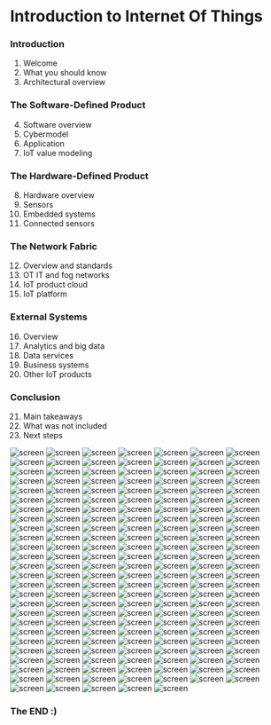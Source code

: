 # Introduction to Internet Of Things

### Introduction

01. Welcome
02. What you should know
03. Architectural overview

### The Software-Defined Product

04. Software overview
05. Cybermodel
06. Application
07. IoT value modeling

### The Hardware-Defined Product

08. Hardware overview
09. Sensors
10. Embedded systems
11. Connected sensors

### The Network Fabric

12. Overview and standards
13. OT IT and fog networks
14. IoT product cloud
15. IoT platform

### External Systems

16. Overview
17. Analytics and big data
18. Data services
19. Business systems
20. Other IoT products

### Conclusion

21. Main takeaways
22. What was not included
23. Next steps

<img src="./screens/iot-00001.jpg" alt="screen" />
<img src="./screens/iot-00002.jpg" alt="screen" />
<img src="./screens/iot-00003.jpg" alt="screen" />
<img src="./screens/iot-00004.jpg" alt="screen" />
<img src="./screens/iot-00005.jpg" alt="screen" />
<img src="./screens/iot-00006.jpg" alt="screen" />
<img src="./screens/iot-00007.jpg" alt="screen" />
<img src="./screens/iot-00008.jpg" alt="screen" />
<img src="./screens/iot-00009.jpg" alt="screen" />
<img src="./screens/iot-00010.jpg" alt="screen" />
<img src="./screens/iot-00011.jpg" alt="screen" />
<img src="./screens/iot-00012.jpg" alt="screen" />
<img src="./screens/iot-00013.jpg" alt="screen" />
<img src="./screens/iot-00014.jpg" alt="screen" />
<img src="./screens/iot-00016.jpg" alt="screen" />
<img src="./screens/iot-00017.jpg" alt="screen" />
<img src="./screens/iot-00018.jpg" alt="screen" />
<img src="./screens/iot-00019.jpg" alt="screen" />
<img src="./screens/iot-00020.jpg" alt="screen" />
<img src="./screens/iot-00021.jpg" alt="screen" />
<img src="./screens/iot-00022.jpg" alt="screen" />
<img src="./screens/iot-00023.jpg" alt="screen" />
<img src="./screens/iot-00024.jpg" alt="screen" />
<img src="./screens/iot-00025.jpg" alt="screen" />
<img src="./screens/iot-00026.jpg" alt="screen" />
<img src="./screens/iot-00027.jpg" alt="screen" />
<img src="./screens/iot-00029.jpg" alt="screen" />
<img src="./screens/iot-00030.jpg" alt="screen" />
<img src="./screens/iot-00031.jpg" alt="screen" />
<img src="./screens/iot-00032.jpg" alt="screen" />
<img src="./screens/iot-00033.jpg" alt="screen" />
<img src="./screens/iot-00035.jpg" alt="screen" />
<img src="./screens/iot-00036.jpg" alt="screen" />
<img src="./screens/iot-00037.jpg" alt="screen" />
<img src="./screens/iot-00038.jpg" alt="screen" />
<img src="./screens/iot-00039.jpg" alt="screen" />
<img src="./screens/iot-00040.jpg" alt="screen" />
<img src="./screens/iot-00041.jpg" alt="screen" />
<img src="./screens/iot-00042.jpg" alt="screen" />
<img src="./screens/iot-00043.jpg" alt="screen" />
<img src="./screens/iot-00046.jpg" alt="screen" />
<img src="./screens/iot-00047.jpg" alt="screen" />
<img src="./screens/iot-00048.jpg" alt="screen" />
<img src="./screens/iot-00049.jpg" alt="screen" />
<img src="./screens/iot-00050.jpg" alt="screen" />
<img src="./screens/iot-00052.jpg" alt="screen" />
<img src="./screens/iot-00053.jpg" alt="screen" />
<img src="./screens/iot-00054.jpg" alt="screen" />
<img src="./screens/iot-00055.jpg" alt="screen" />
<img src="./screens/iot-00056.jpg" alt="screen" />
<img src="./screens/iot-00059.jpg" alt="screen" />
<img src="./screens/iot-00060.jpg" alt="screen" />
<img src="./screens/iot-00061.jpg" alt="screen" />
<img src="./screens/iot-00063.jpg" alt="screen" />
<img src="./screens/iot-00064.jpg" alt="screen" />
<img src="./screens/iot-00065.jpg" alt="screen" />
<img src="./screens/iot-00066.jpg" alt="screen" />
<img src="./screens/iot-00067.jpg" alt="screen" />
<img src="./screens/iot-00068.jpg" alt="screen" />
<img src="./screens/iot-00069.jpg" alt="screen" />
<img src="./screens/iot-00070.jpg" alt="screen" />
<img src="./screens/iot-00071.jpg" alt="screen" />
<img src="./screens/iot-00072.jpg" alt="screen" />
<img src="./screens/iot-00073.jpg" alt="screen" />
<img src="./screens/iot-00074.jpg" alt="screen" />
<img src="./screens/iot-00075.jpg" alt="screen" />
<img src="./screens/iot-00078.jpg" alt="screen" />
<img src="./screens/iot-00080.jpg" alt="screen" />
<img src="./screens/iot-00081.jpg" alt="screen" />
<img src="./screens/iot-00082.jpg" alt="screen" />
<img src="./screens/iot-00083.jpg" alt="screen" />
<img src="./screens/iot-00084.jpg" alt="screen" />
<img src="./screens/iot-00085.jpg" alt="screen" />
<img src="./screens/iot-00087.jpg" alt="screen" />
<img src="./screens/iot-00088.jpg" alt="screen" />
<img src="./screens/iot-00089.jpg" alt="screen" />
<img src="./screens/iot-00090.jpg" alt="screen" />
<img src="./screens/iot-00091.jpg" alt="screen" />
<img src="./screens/iot-00092.jpg" alt="screen" />
<img src="./screens/iot-00093.jpg" alt="screen" />
<img src="./screens/iot-00094.jpg" alt="screen" />
<img src="./screens/iot-00095.jpg" alt="screen" />
<img src="./screens/iot-00096.jpg" alt="screen" />
<img src="./screens/iot-00097.jpg" alt="screen" />
<img src="./screens/iot-00098.jpg" alt="screen" />
<img src="./screens/iot-00099.jpg" alt="screen" />
<img src="./screens/iot-00100.jpg" alt="screen" />
<img src="./screens/iot-00101.jpg" alt="screen" />
<img src="./screens/iot-00102.jpg" alt="screen" />
<img src="./screens/iot-00103.jpg" alt="screen" />
<img src="./screens/iot-00104.jpg" alt="screen" />
<img src="./screens/iot-00105.jpg" alt="screen" />
<img src="./screens/iot-00106.jpg" alt="screen" />
<img src="./screens/iot-00108.jpg" alt="screen" />
<img src="./screens/iot-00109.jpg" alt="screen" />
<img src="./screens/iot-00110.jpg" alt="screen" />
<img src="./screens/iot-00111.jpg" alt="screen" />
<img src="./screens/iot-00112.jpg" alt="screen" />
<img src="./screens/iot-00113.jpg" alt="screen" />
<img src="./screens/iot-00114.jpg" alt="screen" />
<img src="./screens/iot-00115.jpg" alt="screen" />
<img src="./screens/iot-00116.jpg" alt="screen" />
<img src="./screens/iot-00117.jpg" alt="screen" />
<img src="./screens/iot-00121.jpg" alt="screen" />
<img src="./screens/iot-00122.jpg" alt="screen" />
<img src="./screens/iot-00124.jpg" alt="screen" />
<img src="./screens/iot-00126.jpg" alt="screen" />
<img src="./screens/iot-00127.jpg" alt="screen" />
<img src="./screens/iot-00128.jpg" alt="screen" />
<img src="./screens/iot-00129.jpg" alt="screen" />
<img src="./screens/iot-00130.jpg" alt="screen" />
<img src="./screens/iot-00132.jpg" alt="screen" />
<img src="./screens/iot-00134.jpg" alt="screen" />
<img src="./screens/iot-00135.jpg" alt="screen" />
<img src="./screens/iot-00136.jpg" alt="screen" />
<img src="./screens/iot-00137.jpg" alt="screen" />
<img src="./screens/iot-00138.jpg" alt="screen" />
<img src="./screens/iot-00139.jpg" alt="screen" />
<img src="./screens/iot-00141.jpg" alt="screen" />
<img src="./screens/iot-00142.jpg" alt="screen" />
<img src="./screens/iot-00143.jpg" alt="screen" />
<img src="./screens/iot-00146.jpg" alt="screen" />
<img src="./screens/iot-00147.jpg" alt="screen" />
<img src="./screens/iot-00148.jpg" alt="screen" />
<img src="./screens/iot-00150.jpg" alt="screen" />
<img src="./screens/iot-00152.jpg" alt="screen" />
<img src="./screens/iot-00153.jpg" alt="screen" />
<img src="./screens/iot-00154.jpg" alt="screen" />
<img src="./screens/iot-00155.jpg" alt="screen" />
<img src="./screens/iot-00157.jpg" alt="screen" />
<img src="./screens/iot-00158.jpg" alt="screen" />
<img src="./screens/iot-00159.jpg" alt="screen" />
<img src="./screens/iot-00160.jpg" alt="screen" />
<img src="./screens/iot-00161.jpg" alt="screen" />
<img src="./screens/iot-00162.jpg" alt="screen" />
<img src="./screens/iot-00164.jpg" alt="screen" />
<img src="./screens/iot-00165.jpg" alt="screen" />
<img src="./screens/iot-00166.jpg" alt="screen" />
<img src="./screens/iot-00167.jpg" alt="screen" />
<img src="./screens/iot-00168.jpg" alt="screen" />
<img src="./screens/iot-00170.jpg" alt="screen" />
<img src="./screens/iot-00171.jpg" alt="screen" />
<img src="./screens/iot-00172.jpg" alt="screen" />
<img src="./screens/iot-00174.jpg" alt="screen" />
<img src="./screens/iot-00175.jpg" alt="screen" />
<img src="./screens/iot-00176.jpg" alt="screen" />
<img src="./screens/iot-00177.jpg" alt="screen" />
<img src="./screens/iot-00178.jpg" alt="screen" />
<img src="./screens/iot-00179.jpg" alt="screen" />
<img src="./screens/iot-00180.jpg" alt="screen" />
<img src="./screens/iot-00181.jpg" alt="screen" />
<img src="./screens/iot-00182.jpg" alt="screen" />
<img src="./screens/iot-00183.jpg" alt="screen" />
<img src="./screens/iot-00187.jpg" alt="screen" />
<img src="./screens/iot-00189.jpg" alt="screen" />
<img src="./screens/iot-00190.jpg" alt="screen" />
<img src="./screens/iot-00191.jpg" alt="screen" />
<img src="./screens/iot-00192.jpg" alt="screen" />
<img src="./screens/iot-00193.jpg" alt="screen" />
<img src="./screens/iot-00194.jpg" alt="screen" />
<img src="./screens/iot-00195.jpg" alt="screen" />
<img src="./screens/iot-00196.jpg" alt="screen" />
<img src="./screens/iot-00197.jpg" alt="screen" />
<img src="./screens/iot-00199.jpg" alt="screen" />
<img src="./screens/iot-00200.jpg" alt="screen" />
<img src="./screens/iot-00201.jpg" alt="screen" />
<img src="./screens/iot-00202.jpg" alt="screen" />
<img src="./screens/iot-00203.jpg" alt="screen" />
<img src="./screens/iot-00204.jpg" alt="screen" />
<img src="./screens/iot-00205.jpg" alt="screen" />
<img src="./screens/iot-00206.jpg" alt="screen" />
<img src="./screens/iot-00207.jpg" alt="screen" />
<img src="./screens/iot-00208.jpg" alt="screen" />
<img src="./screens/iot-00211.jpg" alt="screen" />
<img src="./screens/iot-00212.jpg" alt="screen" />
<img src="./screens/iot-00213.jpg" alt="screen" />
<img src="./screens/iot-00214.jpg" alt="screen" />
<img src="./screens/iot-00215.jpg" alt="screen" />
<img src="./screens/iot-00216.jpg" alt="screen" />
<img src="./screens/iot-00217.jpg" alt="screen" />

### The END :)
